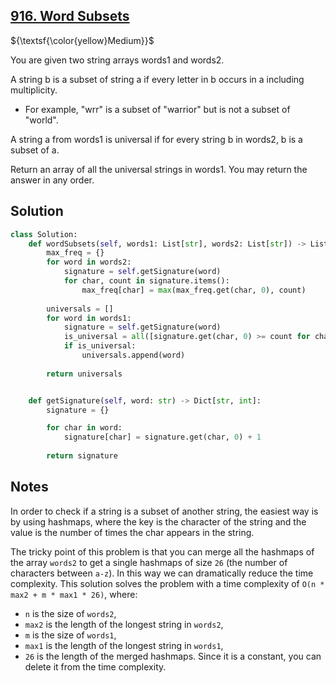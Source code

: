 ## [916. Word Subsets](https://leetcode.com/problems/word-subsets/)

${\textsf{\color{yellow}Medium}}$

You are given two string arrays words1 and words2.

A string b is a subset of string a if every letter in b occurs in a including multiplicity.

- For example, "wrr" is a subset of "warrior" but is not a subset of "world".

A string a from words1 is universal if for every string b in words2, b is a subset of a.

Return an array of all the universal strings in words1. You may return the answer in any order.

## Solution
```python
class Solution:
    def wordSubsets(self, words1: List[str], words2: List[str]) -> List[str]:
        max_freq = {}
        for word in words2:
            signature = self.getSignature(word)
            for char, count in signature.items():
                max_freq[char] = max(max_freq.get(char, 0), count)
        
        universals = []
        for word in words1:
            signature = self.getSignature(word)
            is_universal = all([signature.get(char, 0) >= count for char, count in max_freq.items()])
            if is_universal:
                universals.append(word)
        
        return universals


    def getSignature(self, word: str) -> Dict[str, int]:
        signature = {}

        for char in word:
            signature[char] = signature.get(char, 0) + 1
        
        return signature
```

## Notes
In order to check if a string is a subset of another string, the easiest way is by using hashmaps, where the key is the character of the string and the value is the number of times the char appears in the string.

The tricky point of this problem is that you can merge all the hashmaps of the array `words2` to get a single hashmaps of size `26` (the number of characters between `a-z`).
In this way we can dramatically reduce the time complexity. This solution solves the problem with a time complexity of `O(n * max2 + m * max1 * 26)`, where:
- `n` is the size of `words2`,
- `max2` is the length of the longest string in `words2`,
- `m` is the size of `words1`,
- `max1` is the length of the longest string in `words1`,
- `26` is the length of the merged hashmaps. Since it is a constant, you can delete it from the time complexity.
